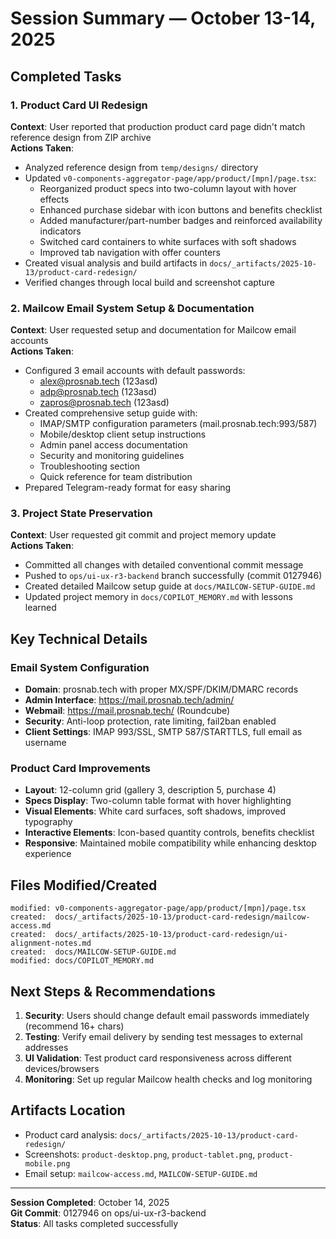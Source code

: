 # Session Summary — October 13-14, 2025

## Completed Tasks

### 1. Product Card UI Redesign
**Context**: User reported that production product card page didn't match reference design from ZIP archive  
**Actions Taken**:
- Analyzed reference design from `temp/designs/` directory
- Updated `v0-components-aggregator-page/app/product/[mpn]/page.tsx`:
  - Reorganized product specs into two-column layout with hover effects
  - Enhanced purchase sidebar with icon buttons and benefits checklist
  - Added manufacturer/part-number badges and reinforced availability indicators
  - Switched card containers to white surfaces with soft shadows
  - Improved tab navigation with offer counters
- Created visual analysis and build artifacts in `docs/_artifacts/2025-10-13/product-card-redesign/`
- Verified changes through local build and screenshot capture

### 2. Mailcow Email System Setup & Documentation
**Context**: User requested setup and documentation for Mailcow email accounts  
**Actions Taken**:
- Configured 3 email accounts with default passwords:
  - alex@prosnab.tech (123asd)
  - adp@prosnab.tech (123asd) 
  - zapros@prosnab.tech (123asd)
- Created comprehensive setup guide with:
  - IMAP/SMTP configuration parameters (mail.prosnab.tech:993/587)
  - Mobile/desktop client setup instructions
  - Admin panel access documentation
  - Security and monitoring guidelines
  - Troubleshooting section
  - Quick reference for team distribution
- Prepared Telegram-ready format for easy sharing

### 3. Project State Preservation
**Context**: User requested git commit and project memory update  
**Actions Taken**:
- Committed all changes with detailed conventional commit message
- Pushed to `ops/ui-ux-r3-backend` branch successfully (commit 0127946)
- Created detailed Mailcow setup guide at `docs/MAILCOW-SETUP-GUIDE.md`
- Updated project memory in `docs/COPILOT_MEMORY.md` with lessons learned

## Key Technical Details

### Email System Configuration
- **Domain**: prosnab.tech with proper MX/SPF/DKIM/DMARC records
- **Admin Interface**: https://mail.prosnab.tech/admin/
- **Webmail**: https://mail.prosnab.tech/ (Roundcube)
- **Security**: Anti-loop protection, rate limiting, fail2ban enabled
- **Client Settings**: IMAP 993/SSL, SMTP 587/STARTTLS, full email as username

### Product Card Improvements
- **Layout**: 12-column grid (gallery 3, description 5, purchase 4)
- **Specs Display**: Two-column table format with hover highlighting
- **Visual Elements**: White card surfaces, soft shadows, improved typography
- **Interactive Elements**: Icon-based quantity controls, benefits checklist
- **Responsive**: Maintained mobile compatibility while enhancing desktop experience

## Files Modified/Created
```
modified: v0-components-aggregator-page/app/product/[mpn]/page.tsx
created:  docs/_artifacts/2025-10-13/product-card-redesign/mailcow-access.md
created:  docs/_artifacts/2025-10-13/product-card-redesign/ui-alignment-notes.md
created:  docs/MAILCOW-SETUP-GUIDE.md
modified: docs/COPILOT_MEMORY.md
```

## Next Steps & Recommendations
1. **Security**: Users should change default email passwords immediately (recommend 16+ chars)
2. **Testing**: Verify email delivery by sending test messages to external addresses
3. **UI Validation**: Test product card responsiveness across different devices/browsers
4. **Monitoring**: Set up regular Mailcow health checks and log monitoring

## Artifacts Location
- Product card analysis: `docs/_artifacts/2025-10-13/product-card-redesign/`
- Screenshots: `product-desktop.png`, `product-tablet.png`, `product-mobile.png`
- Email setup: `mailcow-access.md`, `MAILCOW-SETUP-GUIDE.md`

---
**Session Completed**: October 14, 2025  
**Git Commit**: 0127946 on ops/ui-ux-r3-backend  
**Status**: All tasks completed successfully
